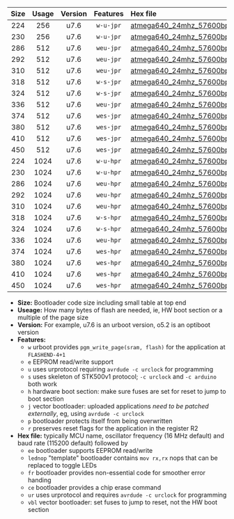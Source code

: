 |Size|Usage|Version|Features|Hex file|
|:-:|:-:|:-:|:-:|:--|
|224|256|u7.6|`w-u-jpr`|[atmega640_24mhz_57600bps_ur_vbl.hex](https://raw.githubusercontent.com/stefanrueger/urboot/main/atmega640_24mhz_57600bps_ur_vbl.hex)|
|230|256|u7.6|`w-u-jpr`|[atmega640_24mhz_57600bps_lednop_ur_vbl.hex](https://raw.githubusercontent.com/stefanrueger/urboot/main/atmega640_24mhz_57600bps_lednop_ur_vbl.hex)|
|286|512|u7.6|`weu-jpr`|[atmega640_24mhz_57600bps_ee_ur_vbl.hex](https://raw.githubusercontent.com/stefanrueger/urboot/main/atmega640_24mhz_57600bps_ee_ur_vbl.hex)|
|292|512|u7.6|`weu-jpr`|[atmega640_24mhz_57600bps_ee_lednop_ur_vbl.hex](https://raw.githubusercontent.com/stefanrueger/urboot/main/atmega640_24mhz_57600bps_ee_lednop_ur_vbl.hex)|
|310|512|u7.6|`weu-jpr`|[atmega640_24mhz_57600bps_ee_lednop_fr_ur_vbl.hex](https://raw.githubusercontent.com/stefanrueger/urboot/main/atmega640_24mhz_57600bps_ee_lednop_fr_ur_vbl.hex)|
|318|512|u7.6|`w-s-jpr`|[atmega640_24mhz_57600bps_vbl.hex](https://raw.githubusercontent.com/stefanrueger/urboot/main/atmega640_24mhz_57600bps_vbl.hex)|
|324|512|u7.6|`w-s-jpr`|[atmega640_24mhz_57600bps_lednop_vbl.hex](https://raw.githubusercontent.com/stefanrueger/urboot/main/atmega640_24mhz_57600bps_lednop_vbl.hex)|
|336|512|u7.6|`weu-jpr`|[atmega640_24mhz_57600bps_ee_lednop_fr_ce_ur_vbl.hex](https://raw.githubusercontent.com/stefanrueger/urboot/main/atmega640_24mhz_57600bps_ee_lednop_fr_ce_ur_vbl.hex)|
|374|512|u7.6|`wes-jpr`|[atmega640_24mhz_57600bps_ee_vbl.hex](https://raw.githubusercontent.com/stefanrueger/urboot/main/atmega640_24mhz_57600bps_ee_vbl.hex)|
|380|512|u7.6|`wes-jpr`|[atmega640_24mhz_57600bps_ee_lednop_vbl.hex](https://raw.githubusercontent.com/stefanrueger/urboot/main/atmega640_24mhz_57600bps_ee_lednop_vbl.hex)|
|410|512|u7.6|`wes-jpr`|[atmega640_24mhz_57600bps_ee_lednop_fr_vbl.hex](https://raw.githubusercontent.com/stefanrueger/urboot/main/atmega640_24mhz_57600bps_ee_lednop_fr_vbl.hex)|
|450|512|u7.6|`wes-jpr`|[atmega640_24mhz_57600bps_ee_lednop_fr_ce_vbl.hex](https://raw.githubusercontent.com/stefanrueger/urboot/main/atmega640_24mhz_57600bps_ee_lednop_fr_ce_vbl.hex)|
|224|1024|u7.6|`w-u-hpr`|[atmega640_24mhz_57600bps_ur.hex](https://raw.githubusercontent.com/stefanrueger/urboot/main/atmega640_24mhz_57600bps_ur.hex)|
|230|1024|u7.6|`w-u-hpr`|[atmega640_24mhz_57600bps_lednop_ur.hex](https://raw.githubusercontent.com/stefanrueger/urboot/main/atmega640_24mhz_57600bps_lednop_ur.hex)|
|286|1024|u7.6|`weu-hpr`|[atmega640_24mhz_57600bps_ee_ur.hex](https://raw.githubusercontent.com/stefanrueger/urboot/main/atmega640_24mhz_57600bps_ee_ur.hex)|
|292|1024|u7.6|`weu-hpr`|[atmega640_24mhz_57600bps_ee_lednop_ur.hex](https://raw.githubusercontent.com/stefanrueger/urboot/main/atmega640_24mhz_57600bps_ee_lednop_ur.hex)|
|310|1024|u7.6|`weu-hpr`|[atmega640_24mhz_57600bps_ee_lednop_fr_ur.hex](https://raw.githubusercontent.com/stefanrueger/urboot/main/atmega640_24mhz_57600bps_ee_lednop_fr_ur.hex)|
|318|1024|u7.6|`w-s-hpr`|[atmega640_24mhz_57600bps.hex](https://raw.githubusercontent.com/stefanrueger/urboot/main/atmega640_24mhz_57600bps.hex)|
|324|1024|u7.6|`w-s-hpr`|[atmega640_24mhz_57600bps_lednop.hex](https://raw.githubusercontent.com/stefanrueger/urboot/main/atmega640_24mhz_57600bps_lednop.hex)|
|336|1024|u7.6|`weu-hpr`|[atmega640_24mhz_57600bps_ee_lednop_fr_ce_ur.hex](https://raw.githubusercontent.com/stefanrueger/urboot/main/atmega640_24mhz_57600bps_ee_lednop_fr_ce_ur.hex)|
|374|1024|u7.6|`wes-hpr`|[atmega640_24mhz_57600bps_ee.hex](https://raw.githubusercontent.com/stefanrueger/urboot/main/atmega640_24mhz_57600bps_ee.hex)|
|380|1024|u7.6|`wes-hpr`|[atmega640_24mhz_57600bps_ee_lednop.hex](https://raw.githubusercontent.com/stefanrueger/urboot/main/atmega640_24mhz_57600bps_ee_lednop.hex)|
|410|1024|u7.6|`wes-hpr`|[atmega640_24mhz_57600bps_ee_lednop_fr.hex](https://raw.githubusercontent.com/stefanrueger/urboot/main/atmega640_24mhz_57600bps_ee_lednop_fr.hex)|
|450|1024|u7.6|`wes-hpr`|[atmega640_24mhz_57600bps_ee_lednop_fr_ce.hex](https://raw.githubusercontent.com/stefanrueger/urboot/main/atmega640_24mhz_57600bps_ee_lednop_fr_ce.hex)|

- **Size:** Bootloader code size including small table at top end
- **Useage:** How many bytes of flash are needed, ie, HW boot section or a multiple of the page size
- **Version:** For example, u7.6 is an urboot version, o5.2 is an optiboot version
- **Features:**
  + `w` urboot provides `pgm_write_page(sram, flash)` for the application at `FLASHEND-4+1`
  + `e` EEPROM read/write support
  + `u` uses urprotocol requiring `avrdude -c urclock` for programming
  + `s` uses skeleton of STK500v1 protocol; `-c urclock` and `-c arduino` both work
  + `h` hardware boot section: make sure fuses are set for reset to jump to boot section
  + `j` vector bootloader: uploaded applications *need to be patched externally*, eg, using `avrdude -c urclock`
  + `p` bootloader protects itself from being overwritten
  + `r` preserves reset flags for the application in the register R2
- **Hex file:** typically MCU name, oscillator frequency (16 MHz default) and baud rate (115200 default) followed by
  + `ee` bootloader supports EEPROM read/write
  + `lednop` "template" bootloader contains `mov rx,rx` nops that can be replaced to toggle LEDs
  + `fr` bootloader provides non-essential code for smoother error handing
  + `ce` bootloader provides a chip erase command
  + `ur` uses urprotocol and requires `avrdude -c urclock` for programming
  + `vbl` vector bootloader: set fuses to jump to reset, not the HW boot section
